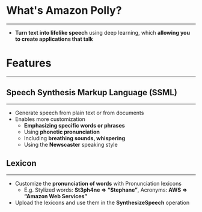 # What's Amazon Polly?
---

* **Turn text into lifelike speech** using deep learning, which **allowing you to create applications that talk**

# Features
---

## Speech Synthesis Markup Language (SSML) 
---

* Generate speech from plain text or from documents
* Enables more customization
	* **Emphasizing specific words or phrases**
	* Using **phonetic pronunciation**
	* Including **breathing sounds, whispering**
	* Using the **Newscaster** speaking style

## Lexicon
---

* Customize the **pronunciation of words** with Pronunciation lexicons
	* E.g. Stylized words: **St3ph4ne => “Stephane”**, Acronyms: **AWS => “Amazon Web Services”**
* Upload the lexicons and use them in the **SynthesizeSpeech** operation